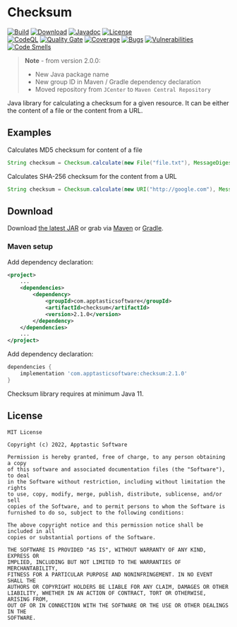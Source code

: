 Checksum
==========

[![Build](https://github.com/w3stling/checksum/actions/workflows/build.yml/badge.svg)](https://github.com/w3stling/checksum/actions/workflows/build.yml)
[![Download](https://img.shields.io/badge/download-2.1.0-brightgreen.svg)](https://search.maven.org/artifact/com.apptasticsoftware/checksum/2.1.0/jar)
[![Javadoc](https://img.shields.io/badge/javadoc-2.1.0-blue.svg)](https://w3stling.github.io/checksum/javadoc/2.1.0)
[![License](http://img.shields.io/:license-MIT-blue.svg?style=flat-round)](http://apptastic-software.mit-license.org)   
[![CodeQL](https://github.com/w3stling/checksum/actions/workflows/codeql-analysis.yml/badge.svg)](https://github.com/w3stling/checksum/actions/workflows/codeql-analysis.yml)
[![Quality Gate](https://sonarcloud.io/api/project_badges/measure?project=w3stling_checksum&metric=alert_status)](https://sonarcloud.io/summary/new_code?id=w3stling_checksum)
[![Coverage](https://sonarcloud.io/api/project_badges/measure?project=w3stling_checksum&metric=coverage)](https://sonarcloud.io/summary/new_code?id=w3stling_checksum)
[![Bugs](https://sonarcloud.io/api/project_badges/measure?project=w3stling_checksum&metric=bugs)](https://sonarcloud.io/summary/new_code?id=w3stling_checksum)
[![Vulnerabilities](https://sonarcloud.io/api/project_badges/measure?project=w3stling_checksum&metric=vulnerabilities)](https://sonarcloud.io/summary/new_code?id=w3stling_checksum)
[![Code Smells](https://sonarcloud.io/api/project_badges/measure?project=w3stling_checksum&metric=code_smells)](https://sonarcloud.io/summary/new_code?id=w3stling_checksum)

> **Note** - from version 2.0.0:
> * New Java package name
> * New group ID in Maven / Gradle dependency declaration
> * Moved repository from `JCenter` to `Maven Central Repository`

Java library for calculating a checksum for a given resource. It can be either the content of a file or the content from a URL.

Examples
--------
Calculates MD5 checksum for content of a file 
```java
String checksum = Checksum.calculate(new File("file.txt"), MessageDigest.getInstance("MD5"));
```

Calculates SHA-256 checksum for the content from a URL 
```java
String checksum = Checksum.calculate(new URI("http://google.com"), MessageDigest.getInstance("SHA-256"));
```


Download
--------

Download [the latest JAR][1] or grab via [Maven][2] or [Gradle][3].

### Maven setup

Add dependency declaration:
```xml
<project>
    ...
    <dependencies>
        <dependency>
            <groupId>com.apptasticsoftware</groupId>
            <artifactId>checksum</artifactId>
            <version>2.1.0</version>
        </dependency>
    </dependencies>
    ...
</project>
```

Add dependency declaration:
```groovy
dependencies {
    implementation 'com.apptasticsoftware:checksum:2.1.0'
}
```

Checksum library requires at minimum Java 11.

License
-------

    MIT License
    
    Copyright (c) 2022, Apptastic Software
    
    Permission is hereby granted, free of charge, to any person obtaining a copy
    of this software and associated documentation files (the "Software"), to deal
    in the Software without restriction, including without limitation the rights
    to use, copy, modify, merge, publish, distribute, sublicense, and/or sell
    copies of the Software, and to permit persons to whom the Software is
    furnished to do so, subject to the following conditions:
    
    The above copyright notice and this permission notice shall be included in all
    copies or substantial portions of the Software.
    
    THE SOFTWARE IS PROVIDED "AS IS", WITHOUT WARRANTY OF ANY KIND, EXPRESS OR
    IMPLIED, INCLUDING BUT NOT LIMITED TO THE WARRANTIES OF MERCHANTABILITY,
    FITNESS FOR A PARTICULAR PURPOSE AND NONINFRINGEMENT. IN NO EVENT SHALL THE
    AUTHORS OR COPYRIGHT HOLDERS BE LIABLE FOR ANY CLAIM, DAMAGES OR OTHER
    LIABILITY, WHETHER IN AN ACTION OF CONTRACT, TORT OR OTHERWISE, ARISING FROM,
    OUT OF OR IN CONNECTION WITH THE SOFTWARE OR THE USE OR OTHER DEALINGS IN THE
    SOFTWARE.


[1]: https://search.maven.org/artifact/com.apptasticsoftware/checksum/2.1.0/jar
[2]: https://maven.apache.org
[3]: https://gradle.org